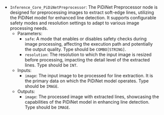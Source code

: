 - `Inference_Core_PiDiNetPreprocessor`: The PiDiNet Preprocessor node is designed for preprocessing images to extract soft-edge lines, utilizing the PiDiNet model for enhanced line detection. It supports configurable safety modes and resolution settings to adapt to various image processing needs.
    - Parameters:
        - `safe`: A mode that enables or disables safety checks during image processing, affecting the execution path and potentially the output quality. Type should be `COMBO[STRING]`.
        - `resolution`: The resolution to which the input image is resized before processing, impacting the detail level of the extracted lines. Type should be `INT`.
    - Inputs:
        - `image`: The input image to be processed for line extraction. It is the primary data on which the PiDiNet model operates. Type should be `IMAGE`.
    - Outputs:
        - `image`: The processed image with extracted lines, showcasing the capabilities of the PiDiNet model in enhancing line detection. Type should be `IMAGE`.
